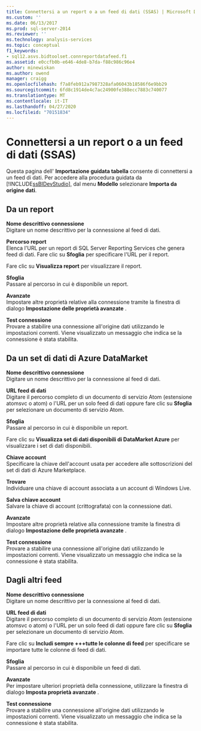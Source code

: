 ```yaml
---
title: Connettersi a un report o a un feed di dati (SSAS) | Microsoft Docs
ms.custom: ''
ms.date: 06/13/2017
ms.prod: sql-server-2014
ms.reviewer: ''
ms.technology: analysis-services
ms.topic: conceptual
f1_keywords:
- sql12.asvs.bidtoolset.connreportdatafeed.f1
ms.assetid: e0ccfb0b-e646-4de8-b7da-f88c986c96e4
author: minewiskan
ms.author: owend
manager: craigg
ms.openlocfilehash: f7a8feb912a7987328afa06043b18586f6e9bb29
ms.sourcegitcommit: 6fd8c1914de4c7ac24900fe388ecc7883c740077
ms.translationtype: MT
ms.contentlocale: it-IT
ms.lasthandoff: 04/27/2020
ms.locfileid: "70151834"
---
```

# <a name="connect-to-a-report-or-data-feed-ssas"></a>Connettersi a un report o a un feed di dati (SSAS)
  Questa pagina dell' **Importazione guidata tabella** consente di connettersi a un feed di dati. Per accedere alla procedura guidata da [!INCLUDE[ssBIDevStudio](../includes/ssbidevstudio-md.md)], dal menu **Modello** selezionare **Importa da origine dati**.  
  
## <a name="from-a-report"></a>Da un report  
 **Nome descrittivo connessione**  
 Digitare un nome descrittivo per la connessione al feed di dati.  
  
 **Percorso report**  
 Elenca l'URL per un report di SQL Server Reporting Services che genera feed di dati. Fare clic su **Sfoglia** per specificare l'URL per il report.  
  
 Fare clic su **Visualizza report** per visualizzare il report.  
  
 **Sfoglia**  
 Passare al percorso in cui è disponibile un report.  
  
 **Avanzate**  
 Impostare altre proprietà relative alla connessione tramite la finestra di dialogo **Impostazione delle proprietà avanzate** .  
  
 **Test connessione**  
 Provare a stabilire una connessione all'origine dati utilizzando le impostazioni correnti. Viene visualizzato un messaggio che indica se la connessione è stata stabilita.  
  
## <a name="from-an-azure-datamarket-dataset"></a>Da un set di dati di Azure DataMarket  
 **Nome descrittivo connessione**  
 Digitare un nome descrittivo per la connessione al feed di dati.  
  
 **URL feed di dati**  
 Digitare il percorso completo di un documento di servizio Atom (estensione atomsvc o atom) o l'URL per un solo feed di dati oppure fare clic su **Sfoglia** per selezionare un documento di servizio Atom.  
  
 **Sfoglia**  
 Passare al percorso in cui è disponibile un report.  
  
 Fare clic su **Visualizza set di dati disponibili di DataMarket Azure** per visualizzare i set di dati disponibili.  
  
 **Chiave account**  
 Specificare la chiave dell'account usata per accedere alle sottoscrizioni del set di dati di Azure Marketplace.  
  
 **Trovare**  
 Individuare una chiave di account associata a un account di Windows Live.  
  
 **Salva chiave account**  
 Salvare la chiave di account (crittografata) con la connessione dati.  
  
 **Avanzate**  
 Impostare altre proprietà relative alla connessione tramite la finestra di dialogo **Impostazione delle proprietà avanzate** .  
  
 **Test connessione**  
 Provare a stabilire una connessione all'origine dati utilizzando le impostazioni correnti. Viene visualizzato un messaggio che indica se la connessione è stata stabilita.  
  
## <a name="from-other-feeds"></a>Dagli altri feed  
 **Nome descrittivo connessione**  
 Digitare un nome descrittivo per la connessione al feed di dati.  
  
 **URL feed di dati**  
 Digitare il percorso completo di un documento di servizio Atom (estensione atomsvc o atom) o l'URL per un solo feed di dati oppure fare clic su **Sfoglia** per selezionare un documento di servizio Atom.  
  
 Fare clic su **Includi sempre +++tutte le colonne di feed** per specificare se importare tutte le colonne di feed di dati.  
  
 **Sfoglia**  
 Passare al percorso in cui è disponibile un feed di dati.  
  
 **Avanzate**  
 Per impostare ulteriori proprietà della connessione, utilizzare la finestra di dialogo **Imposta proprietà avanzate** .  
  
 **Test connessione**  
 Provare a stabilire una connessione all'origine dati utilizzando le impostazioni correnti. Viene visualizzato un messaggio che indica se la connessione è stata stabilita.  
  
  

